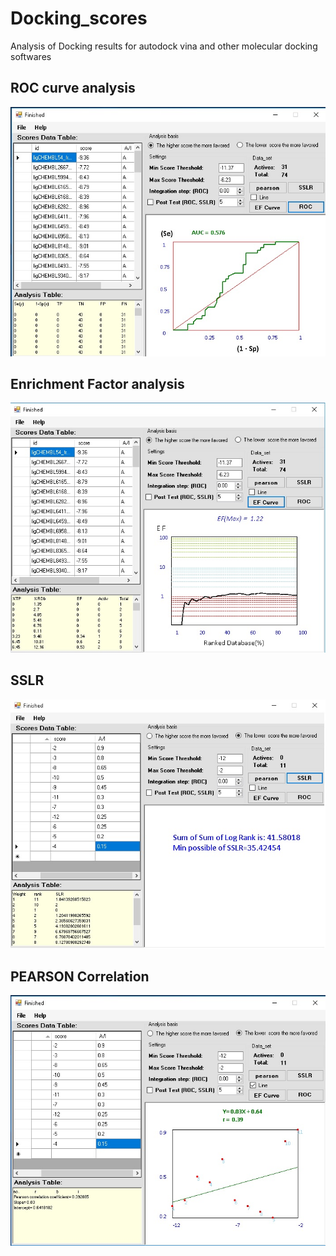 # Docking_scores
Analysis of Docking results for autodock vina and other molecular docking softwares
## ROC curve analysis
<img src="https://github.com/amir1715/Docking_scores/blob/main/ROC.jpg" width="600">

## Enrichment Factor analysis
<img src="https://github.com/amir1715/Docking_scores/blob/main/EF.jpg" width="600">

## SSLR 
<img src="https://github.com/amir1715/Docking_scores/blob/main/SSLR.jpg" width="600">

## PEARSON Correlation
<img src="https://github.com/amir1715/Docking_scores/blob/main/pearson.jpg" width="600">


